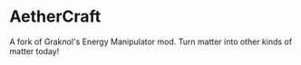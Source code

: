 AetherCraft
===========

A fork of Graknol's Energy Manipulator mod. Turn matter into other kinds of matter today!
